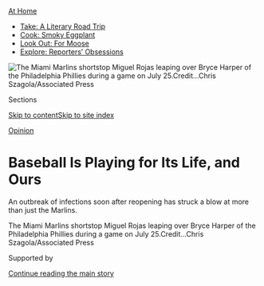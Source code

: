 <div id="app">

<div>

<div>

<div>

</div>

<div data-aria-hidden="false">

<div id="site-content" data-role="main">

<div>

<div class="css-1aor85t" style="opacity:0.000000001;z-index:-1;visibility:hidden">

<div class="css-1hqnpie">

<div class="css-epjblv">

<span class="css-17xtcya">[Opinion](/section/opinion)</span><span class="css-x15j1o">|</span><span class="css-fwqvlz">Baseball
Is Playing for Its Life, and
Ours</span>

</div>

<div class="css-k008qs">

<div class="css-1iwv8en">

<span class="css-18z7m18"></span>

<div>

</div>

</div>

<span class="css-1n6z4y">https://nyti.ms/3hXzRye</span>

<div class="css-1705lsu">

<div class="css-4xjgmj">

<div class="css-4skfbu" data-role="toolbar" data-aria-label="Social Media Share buttons, Save button, and Comments Panel with current comment count" data-testid="share-tools">

  - 
  - 
  - 
  - 
    
    <div class="css-6n7j50">
    
    </div>

  - 

</div>

</div>

</div>

</div>

</div>

</div>

<div id="NYT_TOP_BANNER_REGION" class="css-11qgg8s">

<div>

<div id="maps-athome-menu" class="section interactive-content interactive-size-medium css-1du2ztb">

<div class="css-17ih8de interactive-body">

<div class="at-home-nav__innerContainer">

<div class="at-home-nav__title">

[At
Home](https://www.nytimes.com/spotlight/at-home?action=click&pgtype=Article&state=default&region=TOP_BANNER&context=at_home_menu)

</div>

  - [Take: A Literary Road
    Trip](https://www.nytimes.com/2020/07/28/books/time-for-a-literary-road-trip.html?action=click&pgtype=Article&state=default&region=TOP_BANNER&context=at_home_menu)
  - [Cook: Smoky
    Eggplant](https://www.nytimes.com/2020/07/29/magazine/bored-with-your-home-cooking-some-smoky-eggplant-will-fix-that.html?action=click&pgtype=Article&state=default&region=TOP_BANNER&context=at_home_menu)
  - [Look Out: For
    Moose](https://www.nytimes.com/2020/07/27/travel/moose-michigan-isle-royale.html?action=click&pgtype=Article&state=default&region=TOP_BANNER&context=at_home_menu)
  - [Explore: Reporters’
    Obsessions](https://www.nytimes.com/interactive/2020/at-home/even-more-reporters-editors-diaries-lists-recommendations.html?action=click&pgtype=Article&state=default&region=TOP_BANNER&context=at_home_menu)

</div>

</div>

</div>

</div>

</div>

<div id="fullBleedHeaderContent">

<div class="css-n4ws9g">

![<span class="css-16f3y1r e13ogyst0" data-aria-hidden="true">The Miami
Marlins shortstop Miguel Rojas leaping over Bryce Harper of the
Philadelphia Phillies during a game on July
25.</span><span class="css-cnj6d5 e1z0qqy90" itemprop="copyrightHolder"><span class="css-1ly73wi e1tej78p0">Credit...</span><span><span>Chris
Szagola/Associated
Press</span></span></span>](https://static01.nyt.com/images/2020/08/02/opinion/02glanvilleWeb/merlin_174959136_6782ff80-a02a-4f91-a997-a37792efcefc-articleLarge.jpg?quality=75&auto=webp&disable=upscale)

</div>

<div class="css-3z92zw">

<div class="css-6cn7ki">

<div class="NYTAppHideMasthead css-1bcu9v6 e1suatyy0">

<div class="section css-1o1qe8k e1suatyy2">

<div class="css-cu5p7t er09x8g0">

<div class="css-6n7j50">

</div>

<span class="css-1dv1kvn">Sections</span>

[Skip to content](#site-content)[Skip to site index](#site-index)

</div>

<div class="css-10698na e1huz5gh0">

</div>

</div>

</div>

[Opinion](/section/opinion)

<div class="css-1sojcmr ehdk2mb0">

# Baseball Is Playing for Its Life, and Ours

</div>

An outbreak of infections soon after reopening has struck a blow at more
than just the Marlins.

</div>

</div>

<div class="css-nwzfg5 e1gnum310">

<span class="css-1f9pvn2 opinion">The Miami Marlins shortstop Miguel
Rojas leaping over Bryce Harper of the Philadelphia Phillies during a
game on July
25.</span><span class="css-cnj6d5 e1z0qqy90" itemprop="copyrightHolder"><span class="css-1ly73wi e1tej78p0">Credit...</span><span><span>Chris
Szagola/Associated Press</span></span></span>

</div>

<div id="sponsor-wrapper" class="css-1hyfx7x">

<div id="sponsor-slug" class="css-19vbshk">

Supported by

</div>

[Continue reading the main
story](#after-sponsor)

<div id="sponsor" class="ad sponsor-wrapper" style="text-align:center;height:100%;display:block">

</div>

<div id="after-sponsor">

</div>

</div>

<div class="css-1wx1auc e1gnum311">

<div class="css-18e8msd">

<div class="css-vp77d3 epjyd6m0">

<div class="css-1baulvz">

By [<span class="css-1baulvz last-byline" itemprop="name">Doug
Glanville</span>](https://www.nytimes.com/by/doug-glanville)

<div class="css-8atqhb">

Mr. Glanville is a former Major League Baseball player and a sports
commentator.

</div>

</div>

</div>

  - Aug. 2,
    2020

  - 
    
    <div class="css-4xjgmj">
    
    <div class="css-d8bdto" data-role="toolbar" data-aria-label="Social Media Share buttons, Save button, and Comments Panel with current comment count" data-testid="share-tools">
    
      - 
      - 
      - 
      - 
        
        <div class="css-6n7j50">
        
        </div>
    
      - 
    
    </div>
    
    </div>

</div>

</div>

</div>

<div class="section meteredContent css-1r7ky0e" name="articleBody" itemprop="articleBody">

<div class="css-1fanzo5 StoryBodyCompanionColumn">

<div class="css-53u6y8">

In 1996, my rookie year in the major leagues with the Chicago Cubs, our
manager Jim Riggleman often reminded us that we should play for the name
on the front of our uniforms, not the name on the back. It was a noble
idea — team before self — reinforced by the power big league athletes
can feel when they realize they are representing entire cities, states,
even countries, and taking a place in a long history of the sport they
are so passionate about.

Last week, we learned once again that Covid-19 does not care about such
loyalties. Only a few days after the Major League Baseball season
opened, the Miami Marlins were dealing with an outbreak, with the number
of players and staff infected with the coronavirus jumping from four to
17 in a matter of days. Quick action was taken: Games were postponed or
canceled and the league announced it would require each team to have a
“compliance officer” to enforce health safety rules.

Then Marlins infections hit 20; more games were postponed and canceled.
ESPN reported that the league’s commissioner, Rob Manfred, told the
players’ union executive director Tony Clark that if safety rules were
not more stringently followed, shutting down the season could become
possible. Then the St. Louis Cardinals reported positive tests for one
player and three staff members. On the record, Mr. Manfred told ESPN’s
Karl Ravech that “there is no reason to quit now”and that the situation
was “manageable.”

Baseball teams were in the midst of spring training on March 11 when the
N.B.A. halted its season because of the pandemic (the basketball league
resumed games without fans in attendance on July 30), unleashing a
ripple effect in the sports world and beyond. Baseball shut down soon
after and quickly went to work trying to find the right time and way to
get back on the field safely.

</div>

</div>

<div class="css-1fanzo5 StoryBodyCompanionColumn">

<div class="css-53u6y8">

The usual rancorous labor tensions made for a protracted timeline as
they fought to agree on the terms of re-engagement, but eventually, it
was “play ball.” Unlike the N.B.A. and some other leagues, baseball did
not create a “bubble” for its players, given the real estate required
and the size of these traveling teams. They were allowed to return home
after games, undoubtedly increasing their chances of exposure and the
risk for others beyond the clubhouse. Players and staff have taken
precautions to protect their families and some players have even opted
out of the season entirely. Still, day by day, the league is scrambling
to contain the opponent that had put them out of business for so long,
and is threatening to do so again.

Most Americans, even those who are not fans, are watching professional
sports closely, not only to see our favorite team compete for a
championship, but to see these institutions, whose power grew out of our
collective imagination, fighting to win a real-time battle over this
threat to our current existence. Even when humility tells us that
triumph is simply prolonging our ability to safely play another day.

As usual, baseball is never just about baseball. It is called our
national pastime for a reason. The virus has dealt a serious blow not
just to the league’s operation but, in some sense, to the nation itself:
Our confidence has been shaken, our helplessness reinforced, our anxiety
and caution ramped up yet again. Baseball was entering the war against
the pandemic, and the world was positioned to benefit from the
information that would be gathered. The league, armed to the teeth with
power and privilege, access to testing, cash flow, precision data
collection, and high-powered, lower-risk athletes playing outdoors, was
supposed to prevail.

Baseball’s success, then, will be our success; its failure, our failure.
We want to know we can win this fight, without being curled up in a ball
while waiting for a vaccine, even though we quietly understand that many
variables that give these sports advantages in this fight are not fully
available to the vast majority of people. Still, we hope that baseball’s
eventual victory will wash over us as one.

I remember my time on the Phillies in wake of the Sept. 11 attacks. As
both a player and a player representative, I wondered how we would
justify coming back to play at all. In the grand scheme of things, we
were only playing a game. We were nonessential on paper. But when we did
return, we found that some of what we recaptured *was* essential — to
the uplift of our spirit and to the restoration of the society we
created with our inspiration and our passion for fair competition and
gamesmanship. It had become larger than the scoreboard.

</div>

</div>

<div class="css-1fanzo5 StoryBodyCompanionColumn">

<div class="css-53u6y8">

We know this game is still in progress. As the players and the league
grapple with the outbreaks, and perhaps more infections to come, they
have been forced to reconsider all of their protocols while still trying
to keep the game recognizable and fair. As in any game, we do not know
if they will succeed, but we can take some comfort from the fact that
baseball is willing to find out for us.

We hope to come out of this season with a new world champion, the
fulfillment of a baseball season completed. We hope that we will one day
retire this virus, with an asterisk, to our scariest of histories, and
that baseball and other sports will help get us there by aggressively
gathering information about the risks we are all facing. In the end,
this will be prove to be more valuable than anything normalcy can
provide.

In the game we are playing now, there are no names on the front or the
back of our jerseys. We are playing to survive.

Doug Glanville ([@dougglanville](https://twitter.com/dougglanville)), a
former Major League Baseball player, an ESPN baseball analyst and the
author of “The Game From Where I Stand.”

*The Times is committed to publishing* [*a diversity of
letters*](https://www.nytimes.com/2019/01/31/opinion/letters/letters-to-editor-new-york-times-women.html)
*to the editor. We’d like to hear what you think about this or any of
our articles. Here are some*
[*tips*](https://help.nytimes.com/hc/en-us/articles/115014925288-How-to-submit-a-letter-to-the-editor)*.
And here’s our email:*
[*letters@nytimes.com*](mailto:letters@nytimes.com)*.*

*Follow The New York Times Opinion section on*
[*Facebook*](https://www.facebook.com/nytopinion)*,* [*Twitter
(@NYTopinion)*](http://twitter.com/NYTOpinion) *and*
[*Instagram*](https://www.instagram.com/nytopinion/)*.*

</div>

</div>

</div>

<div>

</div>

<div>

</div>

<div>

</div>

<div>

<div id="bottom-wrapper" class="css-1ede5it">

<div id="bottom-slug" class="css-l9onyx">

Advertisement

</div>

[Continue reading the main
story](#after-bottom)

<div id="bottom" class="ad bottom-wrapper" style="text-align:center;height:100%;display:block;min-height:90px">

</div>

<div id="after-bottom">

</div>

</div>

</div>

</div>

</div>

## Site Index

<div>

</div>

## Site Information Navigation

  - [© <span>2020</span> <span>The New York Times
    Company</span>](https://help.nytimes.com/hc/en-us/articles/115014792127-Copyright-notice)

<!-- end list -->

  - [NYTCo](https://www.nytco.com/)
  - [Contact
    Us](https://help.nytimes.com/hc/en-us/articles/115015385887-Contact-Us)
  - [Work with us](https://www.nytco.com/careers/)
  - [Advertise](https://nytmediakit.com/)
  - [T Brand Studio](http://www.tbrandstudio.com/)
  - [Your Ad
    Choices](https://www.nytimes.com/privacy/cookie-policy#how-do-i-manage-trackers)
  - [Privacy](https://www.nytimes.com/privacy)
  - [Terms of
    Service](https://help.nytimes.com/hc/en-us/articles/115014893428-Terms-of-service)
  - [Terms of
    Sale](https://help.nytimes.com/hc/en-us/articles/115014893968-Terms-of-sale)
  - [Site
    Map](https://spiderbites.nytimes.com)
  - [Help](https://help.nytimes.com/hc/en-us)
  - [Subscriptions](https://www.nytimes.com/subscription?campaignId=37WXW)

</div>

</div>

</div>

</div>
